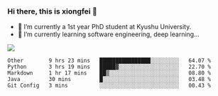 ### Hi there, this is xiongfei 👋


- 🔭 I’m currently a 1st year PhD student at Kyushu University.
- 🌱 I’m currently learning software engineering, deep learning...

<!--
**Toma62299781/Toma62299781** is a ✨ _special_ ✨ repository because its `README.md` (this file) appears on your GitHub profile.
Here are some ideas to get you started:
-->

![](https://github-readme-stats.vercel.app/api?username=Toma62299781)

<!--START_SECTION:waka-->
```text
Other        9 hrs 23 mins   ████████████████░░░░░░░░░   64.07 % 
Python       3 hrs 19 mins   █████▓░░░░░░░░░░░░░░░░░░░   22.70 % 
Markdown     1 hr 17 mins    ██▒░░░░░░░░░░░░░░░░░░░░░░   08.80 % 
Java         30 mins         █░░░░░░░░░░░░░░░░░░░░░░░░   03.48 % 
Git Config   3 mins          ░░░░░░░░░░░░░░░░░░░░░░░░░   00.43 % 
```
<!--END_SECTION:waka-->

